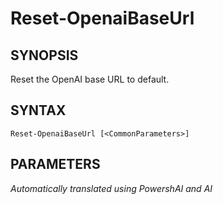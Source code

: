 ﻿---
external help file: powershai-help.xml
schema: 2.0.0
powershai: true
---

# Reset-OpenaiBaseUrl

## SYNOPSIS <!--!= @#Synop !-->

Reset the OpenAI base URL to default.


## SYNTAX <!--!= @#Syntax !-->

```
Reset-OpenaiBaseUrl [<CommonParameters>]
```

## PARAMETERS <!--!= @#Params !-->




<!--PowershaiAiDocBlockStart-->
_Automatically translated using PowershAI and AI_
<!--PowershaiAiDocBlockEnd-->
